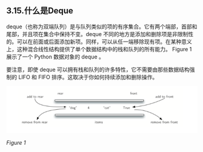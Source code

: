 ## 3.15.什么是Deque

deque（也称为双端队列）是与队列类似的项的有序集合。它有两个端部，首部和尾部，并且项在集合中保持不变。deque 不同的地方是添加和删除项是非限制性的。可以在前面或后面添加新项。同样，可以从任一端移除现有项。在某种意义上，这种混合线性结构提供了单个数据结构中的栈和队列的所有能力。 Figure 1 展示了一个 Python 数据对象的 deque 。

要注意，即使 deque 可以拥有栈和队列的许多特性，它不需要由那些数据结构强制的 LIFO 和 FIFO 排序。这取决于你如何持续添加和删除操作。

![3.15.什么是Deque.figure1](assets/3.15.%E4%BB%80%E4%B9%88%E6%98%AFDeque.figure1-1.png)

*Figure 1*
